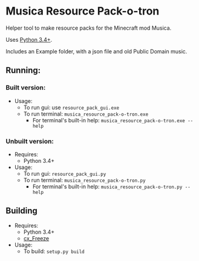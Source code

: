 ﻿Musica Resource Pack-o-tron
==================================

Helper tool to make resource packs for the Minecraft mod Musica.

Uses [Python 3.4+](http://python.org/).

Includes an Example folder, with a json file and old Public Domain music.

## Running:

### Built version:
* Usage:
  * To run gui: use `resource_pack_gui.exe`
  * To run terminal: `musica_resource_pack-o-tron.exe`
    * For terminal's built-in help: `musica_resource_pack-o-tron.exe --help`

### Unbuilt version:
* Requires:
  * Python 3.4+
* Usage:
  * To run gui: `resource_pack_gui.py`
  * To run terminal: `musica_resource_pack-o-tron.py`
    * For terminal's built-in help: `musica_resource_pack-o-tron.py --help`

## Building
* Requires:
  * Python 3.4+
  * [cx_Freeze](http://cx-freeze.sourceforge.net/)
* Usage:
  * To build: `setup.py build`